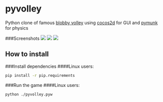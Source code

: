 pyvolley
========

Python clone of famous [blobby volley](http://www.blobby-volley.net/) using [cocos2d](http://cocos2d.org/) for GUI and [pymunk](http://www.pymunk.org) for physics

###Screenshots
![](http://i.imgur.com/hK5vwfr.png)
![](http://i.imgur.com/RyMf6ZV.png)
![](http://i.imgur.com/e8bPpW6.png)

How to install
--------------
###Install dependencies
####Linux users:

```bash
pip install -r pip.requirements
```

###Run the game
####Linux users:

```bash
python ./pyvolley.pyw
```
